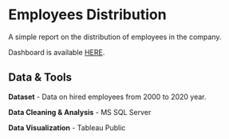 # Employees Distribution

A simple report on the distribution of employees in the company.

Dashboard is available [HERE](https://public.tableau.com/views/EmployeesDistributionReport/Dashboard1?:language=en-US&:display_count=n&:origin=viz_share_link).

## Data & Tools

**Dataset** - Data on hired employees from 2000 to 2020 year.

**Data Cleaning & Analysis** - MS SQL Server

**Data Visualization** - Tableau Public
